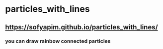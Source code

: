 # particles_with_lines
## https://sofyapim.github.io/particles_with_lines/
### you can draw rainbow connected particles
 
